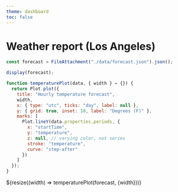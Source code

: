 ```yaml
---
theme: dashboard
toc: false
---
```


# Weather report (Los Angeles)

```js
const forecast = FileAttachment("./data/forecast.json").json();
```

```js
display(forecast);
```

```js
function temperaturePlot(data, { width } = {}) {
  return Plot.plot({
    title: "Hourly temperature forecast",
    width,
    x: { type: "utc", ticks: "day", label: null },
    y: { grid: true, inset: 10, label: "Degrees (F)" },
    marks: [
      Plot.lineY(data.properties.periods, {
        x: "startTime",
        y: "temperature",
        z: null, // varying color, not series
        stroke: "temperature",
        curve: "step-after"
      })
    ]
  });
}
```

<div class="grid grid-cols-1">
  <div class="card">${resize((width) => temperaturePlot(forecast, {width}))}</div>
</div>
